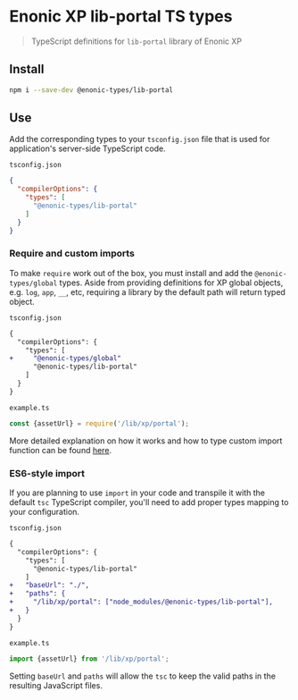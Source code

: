 # Enonic XP lib-portal TS types

> TypeScript definitions for `lib-portal` library of Enonic XP

## Install

```bash
npm i --save-dev @enonic-types/lib-portal
```

## Use

Add the corresponding types to your `tsconfig.json` file that is used for application's server-side TypeScript code.

`tsconfig.json`

```json
{
  "compilerOptions": {
    "types": [
      "@enonic-types/lib-portal"
    ]
  }
}
```

### Require and custom imports

To make `require` work out of the box, you must install and add the `@enonic-types/global` types. Aside from providing definitions for XP
global objects, e.g. `log`, `app`, `__`, etc, requiring a library by the default path will return typed object.

`tsconfig.json`

```diff
{
  "compilerOptions": {
    "types": [
+     "@enonic-types/global"
      "@enonic-types/lib-portal"
    ]
  }
}
```

`example.ts`

```ts
const {assetUrl} = require('/lib/xp/portal');
```

More detailed explanation on how it works and how to type custom import function can be
found [here](https://developer.enonic.com/docs/xp/stable/api).

### ES6-style import

If you are planning to use `import` in your code and transpile it with the default `tsc` TypeScript compiler, you'll need to add proper
types mapping to your configuration.

`tsconfig.json`

```diff
{
  "compilerOptions": {
    "types": [
      "@enonic-types/lib-portal"
    ]
+   "baseUrl": "./",
+   "paths": {
+     "/lib/xp/portal": ["node_modules/@enonic-types/lib-portal"],
+   }
  }
}
```

`example.ts`

```ts
import {assetUrl} from '/lib/xp/portal';
```

Setting `baseUrl` and `paths` will allow the `tsc` to keep the valid paths in the resulting JavaScript files.
